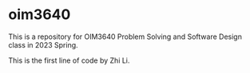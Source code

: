 # oim3640
 This is a repository for OIM3640 Problem Solving and Software Design class in 2023 Spring.

This is the first line of code by Zhi Li.